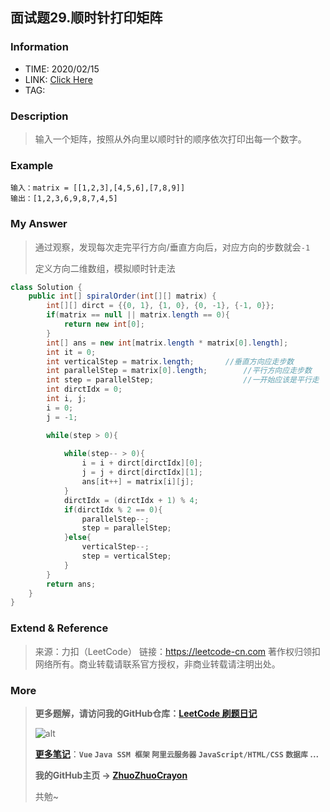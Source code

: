## 面试题29.顺时针打印矩阵

### Information

* TIME: 2020/02/15
* LINK: [Click Here](https://leetcode-cn.com/problems/shun-shi-zhen-da-yin-ju-zhen-lcof/)
* TAG: 

### Description

> 输入一个矩阵，按照从外向里以顺时针的顺序依次打印出每一个数字。

### Example

```text
输入：matrix = [[1,2,3],[4,5,6],[7,8,9]]
输出：[1,2,3,6,9,8,7,4,5]
```

### My Answer

> 通过观察，发现每次走完平行方向/垂直方向后，对应方向的步数就会`-1`
>
> 定义方向二维数组，模拟顺时针走法

```java
class Solution {
    public int[] spiralOrder(int[][] matrix) {
        int[][] dirct = {{0, 1}, {1, 0}, {0, -1}, {-1, 0}};
        if(matrix == null || matrix.length == 0){
            return new int[0];
        }
        int[] ans = new int[matrix.length * matrix[0].length];
        int it = 0;
        int verticalStep = matrix.length;       //垂直方向应走步数
        int parallelStep = matrix[0].length;        //平行方向应走步数
        int step = parallelStep;                    //一开始应该是平行走
        int dirctIdx = 0;
        int i, j;       
        i = 0;
        j = -1;

        while(step > 0){
            
            while(step-- > 0){
                i = i + dirct[dirctIdx][0];
                j = j + dirct[dirctIdx][1];
                ans[it++] = matrix[i][j];
            }
            dirctIdx = (dirctIdx + 1) % 4;
            if(dirctIdx % 2 == 0){
                parallelStep--;
                step = parallelStep;
            }else{
                verticalStep--;
                step = verticalStep;
            }
        }
        return ans;
    }
}
```

### Extend & Reference

> 来源：力扣（LeetCode）
> 链接：https://leetcode-cn.com
> 著作权归领扣网络所有。商业转载请联系官方授权，非商业转载请注明出处。

### More

> **更多题解，请访问我的GitHub仓库：[LeetCode 刷题日记](https://github.com/ZhuoZhuoCrayon/my-Nodes/blob/master/Daily/README_2020.md)**
>
> ![alt](https://raw.githubusercontent.com/ZhuoZhuoCrayon/my-Nodes/master/Daily/img/mynode.png)
>
> [**更多笔记**](https://github.com/ZhuoZhuoCrayon/my-Nodes)：**`Vue` `Java SSM 框架` `阿里云服务器` `JavaScript/HTML/CSS`   `数据库` ...**
>
> **我的GitHub主页 -> [ZhuoZhuoCrayon](https://github.com/ZhuoZhuoCrayon)**
>
> 共勉~

